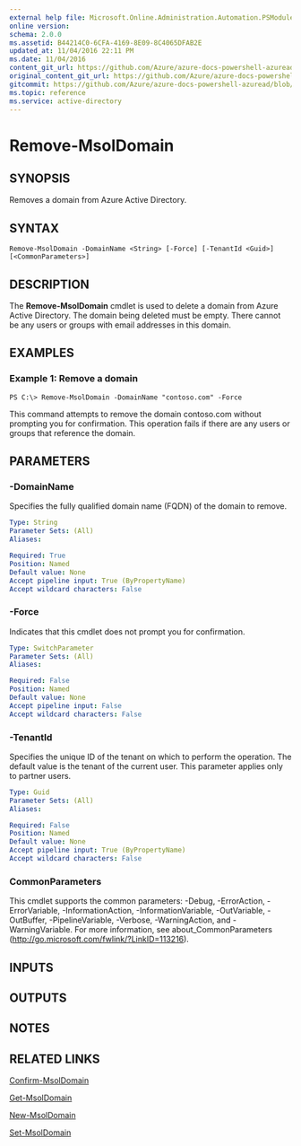 ```yaml
---
external help file: Microsoft.Online.Administration.Automation.PSModule.dll-Help.xml
online version:
schema: 2.0.0
ms.assetid: B44214C0-6CFA-4169-8E09-8C4065DFAB2E
updated_at: 11/04/2016 22:11 PM
ms.date: 11/04/2016
content_git_url: https://github.com/Azure/azure-docs-powershell-azuread/blob/VinceSmith-patch-9/Azure%20AD%20Cmdlets/MSOnline/v1/Remove-MsolDomain.md
original_content_git_url: https://github.com/Azure/azure-docs-powershell-azuread/blob/VinceSmith-patch-9/Azure%20AD%20Cmdlets/MSOnline/v1/Remove-MsolDomain.md
gitcommit: https://github.com/Azure/azure-docs-powershell-azuread/blob/3c22ad9f927dcfe00a363b1a2c343fc086da2ac5
ms.topic: reference
ms.service: active-directory
---
```


# Remove-MsolDomain

## SYNOPSIS
Removes a domain from Azure Active Directory.

## SYNTAX

```
Remove-MsolDomain -DomainName <String> [-Force] [-TenantId <Guid>] [<CommonParameters>]
```

## DESCRIPTION
The **Remove-MsolDomain** cmdlet is used to delete a domain from Azure Active Directory.
The domain being deleted must be empty.
There cannot be any users or groups with email addresses in this domain.

## EXAMPLES

### Example 1: Remove a domain

```
PS C:\> Remove-MsolDomain -DomainName "contoso.com" -Force
```

This command attempts to remove the domain contoso.com without prompting you for confirmation.
This operation fails if there are any users or groups that reference the domain.

## PARAMETERS

### -DomainName
Specifies the fully qualified domain name (FQDN) of the domain to remove.

```yaml
Type: String
Parameter Sets: (All)
Aliases:

Required: True
Position: Named
Default value: None
Accept pipeline input: True (ByPropertyName)
Accept wildcard characters: False
```

### -Force
Indicates that this cmdlet does not prompt you for confirmation.

```yaml
Type: SwitchParameter
Parameter Sets: (All)
Aliases:

Required: False
Position: Named
Default value: None
Accept pipeline input: False
Accept wildcard characters: False
```

### -TenantId
Specifies the unique ID of the tenant on which to perform the operation.
The default value is the tenant of the current user.
This parameter applies only to partner users.


```yaml
Type: Guid
Parameter Sets: (All)
Aliases:

Required: False
Position: Named
Default value: None
Accept pipeline input: True (ByPropertyName)
Accept wildcard characters: False
```

### CommonParameters
This cmdlet supports the common parameters: -Debug, -ErrorAction, -ErrorVariable, -InformationAction, -InformationVariable, -OutVariable, -OutBuffer, -PipelineVariable, -Verbose, -WarningAction, and -WarningVariable. For more information, see about_CommonParameters (http://go.microsoft.com/fwlink/?LinkID=113216).

## INPUTS

## OUTPUTS

## NOTES

## RELATED LINKS
[Confirm-MsolDomain](./Confirm-MsolDomain.md)

[Get-MsolDomain](./Get-MsolDomain.md)

[New-MsolDomain](./New-MsolDomain.md)

[Set-MsolDomain](./Set-MsolDomain.md)
